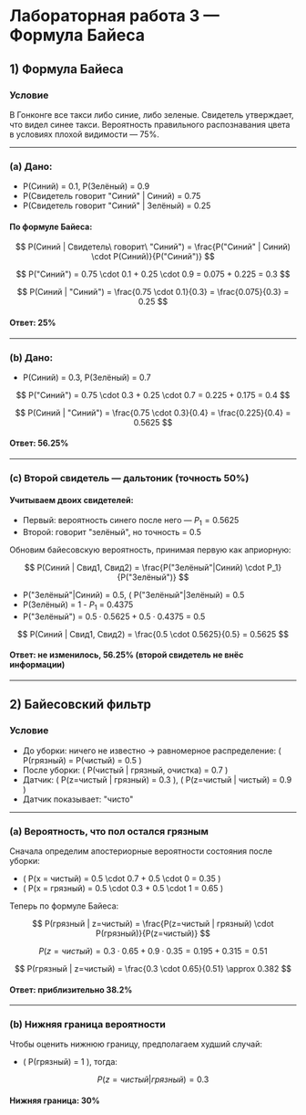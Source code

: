 # Лабораторная работа 3 — Формула Байеса


## 1) Формула Байеса

### Условие

В Гонконге все такси либо синие, либо зеленые. Свидетель утверждает, что видел синее такси. Вероятность правильного распознавания цвета в условиях плохой видимости — 75%.

---

### (a) Дано:

- P(Синий) = 0.1, P(Зелёный) = 0.9
- P(Свидетель говорит "Синий" | Синий) = 0.75
- P(Свидетель говорит "Синий" | Зелёный) = 0.25

#### По формуле Байеса:

$$
P(Синий | Свидетель\ говорит\ "Синий") = \frac{P("Синий" | Синий) \cdot P(Синий)}{P("Синий")}
$$

$$
P("Синий") = 0.75 \cdot 0.1 + 0.25 \cdot 0.9 = 0.075 + 0.225 = 0.3
$$

$$
P(Синий | "Синий") = \frac{0.75 \cdot 0.1}{0.3} = \frac{0.075}{0.3} = 0.25
$$

#### **Ответ:** 25%

---

### (b) Дано:

- P(Синий) = 0.3, P(Зелёный) = 0.7

$$
P("Синий") = 0.75 \cdot 0.3 + 0.25 \cdot 0.7 = 0.225 + 0.175 = 0.4
$$

$$
P(Синий | "Синий") = \frac{0.75 \cdot 0.3}{0.4} = \frac{0.225}{0.4} = 0.5625
$$

#### **Ответ:** 56.25%

---

### (c) Второй свидетель — дальтоник (точность 50%)

#### Учитываем двоих свидетелей:

- Первый: вероятность синего после него — $P_1 = 0.5625$
- Второй: говорит "зелёный", но точность = 0.5

Обновим байесовскую вероятность, принимая первую как априорную:

$$
P(Синий | Свид1, Свид2) = \frac{P("Зелёный"|Синий) \cdot P_1}{P("Зелёный")}
$$

- P("Зелёный"|Синий) = 0.5, \( P("Зелёный"|Зелёный) = 0.5
- P(Зелёный) = 1 - $P_1$ = 0.4375
- P("Зелёный") = $0.5 \cdot 0.5625 + 0.5 \cdot 0.4375$ = 0.5

$$
P(Синий | Свид1, Свид2) = \frac{0.5 \cdot 0.5625}{0.5} = 0.5625
$$

#### **Ответ:** не изменилось, 56.25% (второй свидетель не внёс информации)

---

## 2) Байесовский фильтр

### Условие

- До уборки: ничего не известно → равномерное распределение: \( P(грязный) = P(чистый) = 0.5 \)
- После уборки: \( P(чистый | грязный, очистка) = 0.7 \)
- Датчик: \( P(z=чистый | грязный) = 0.3 \), \( P(z=чистый | чистый) = 0.9 \)
- Датчик показывает: "чисто"

---

### (a) Вероятность, что пол остался грязным

Сначала определим апостериорные вероятности состояния после уборки:

- \( P(x = чистый) = 0.5 \cdot 0.7 + 0.5 \cdot 0 = 0.35 \)
- \( P(x = грязный) = 0.5 \cdot 0.3 + 0.5 \cdot 1 = 0.65 \)

Теперь по формуле Байеса:

$$
P(грязный | z=чистый) = \frac{P(z=чистый | грязный) \cdot P(грязный)}{P(z=чистый)}
$$

$$
P(z=чистый) = 0.3 \cdot 0.65 + 0.9 \cdot 0.35 = 0.195 + 0.315 = 0.51
$$

$$
P(грязный | z=чистый) = \frac{0.3 \cdot 0.65}{0.51} \approx 0.382
$$

#### **Ответ:** приблизительно 38.2%

---

### (b) Нижняя граница вероятности

Чтобы оценить нижнюю границу, предполагаем худший случай:

- \( P(грязный) = 1 \), тогда:

$$
P(z=чистый | грязный) = 0.3
$$

#### **Нижняя граница:** 30%
